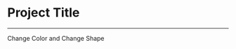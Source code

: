 # Project Title
---------------------------------------------------------
Change Color and Change Shape
